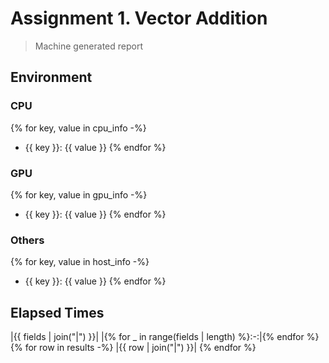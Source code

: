 # Assignment 1. Vector Addition

> Machine generated report

## Environment

### CPU

{% for key, value in cpu_info -%}
- {{ key }}: {{ value }}
{% endfor %}
### GPU

{% for key, value in gpu_info -%}
- {{ key }}: {{ value }}
{% endfor %}
### Others

{% for key, value in host_info -%}
- {{ key }}: {{ value }}
{% endfor %}
## Elapsed Times

|{{ fields | join("|") }}|
|{% for _ in range(fields | length) %}:-:|{% endfor %}
{% for row in results -%}
|{{ row | join("|") }}|
{% endfor %}